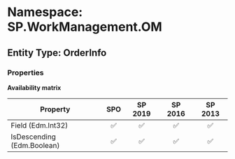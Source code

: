 # Namespace: SP.WorkManagement.OM

## Entity Type: OrderInfo

### Properties

**Availability matrix**

Property | SPO | SP 2019 | SP 2016 | SP 2013
----------|:---:|:-------:|:-------:|:-------:
Field (Edm.Int32) | ✅ | ✅ | ✅ | ✅
IsDescending (Edm.Boolean) | ✅ | ✅ | ✅ | ✅